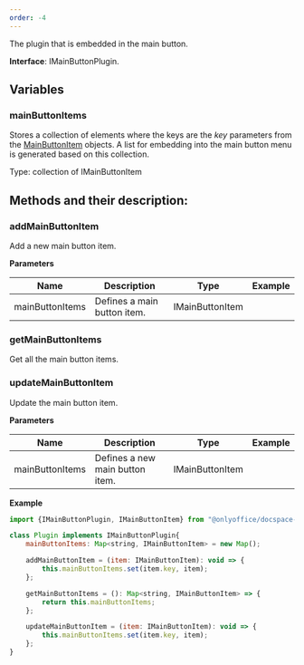 ```yaml
---
order: -4
---
```



The plugin that is embedded in the main button.

**Interface**: IMainButtonPlugin.

## Variables

### mainButtonItems

Stores a collection of elements where the keys are the *key* parameters from the [MainButtonItem](../../Plugin%20Items/MainButtonItem/index.md) objects. A list for embedding into the main button menu is generated based on this collection.

Type: collection of IMainButtonItem


## Methods and their description:

### addMainButtonItem

Add a new main button item.

  **Parameters**

  | Name            | Description                 | Type            | Example |
  | --------------- | --------------------------- | --------------- | ------- |
  | mainButtonItems | Defines a main button item. | IMainButtonItem |         |


### getMainButtonItems

Get all the main button items.


### updateMainButtonItem

Update the main button item.

  **Parameters**

  | Name            | Description                     | Type            | Example |
  | --------------- | ------------------------------- | --------------- | ------- |
  | mainButtonItems | Defines a new main button item. | IMainButtonItem |         |


**Example**

``` javascript
import {IMainButtonPlugin, IMainButtonItem} from "@onlyoffice/docspace-plugin-sdk";

class Plugin implements IMainButtonPlugin{
    mainButtonItems: Map<string, IMainButtonItem> = new Map();

    addMainButtonItem = (item: IMainButtonItem): void => {
        this.mainButtonItems.set(item.key, item);
    };

    getMainButtonItems = (): Map<string, IMainButtonItem> => {
        return this.mainButtonItems;
    };

    updateMainButtonItem = (item: IMainButtonItem): void => {
        this.mainButtonItems.set(item.key, item);
    };
}
```
